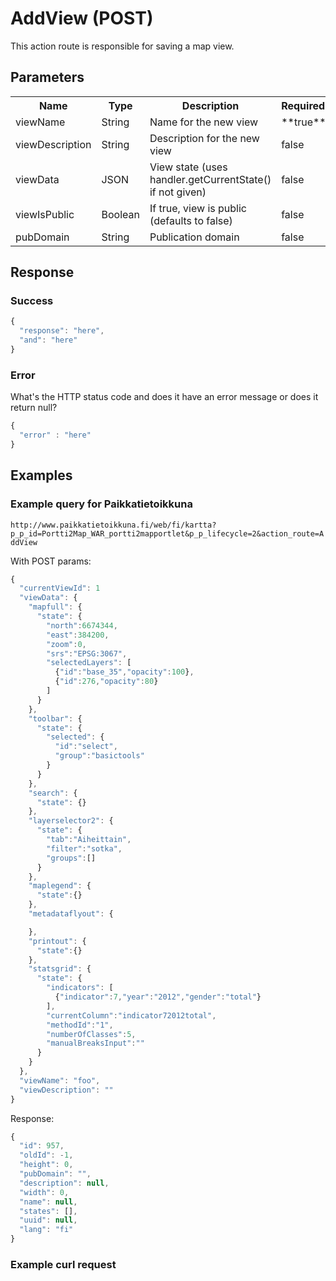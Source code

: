# AddView (POST)
This action route is responsible for saving a map view.

## Parameters
<table>
  <tr>
    <th>Name</th>
    <th>Type</th>
    <th>Description</th>
    <th>Required?</th>
  </tr>
  <tr>
    <td>viewName</td>
    <td>String</td>
    <td>Name for the new view</td>
    <td>**true**</td>
  </tr>
  <tr>
    <td>viewDescription</td>
    <td>String</td>
    <td>Description for the new view</td>
    <td>false</td>
  </tr>
  <tr>
    <td>viewData</td>
    <td>JSON</td>
    <td>View state (uses handler.getCurrentState() if not given)</td>
    <td>false</td>
  </tr>
  <tr>
    <td>viewIsPublic</td>
    <td>Boolean</td>
    <td>If true, view is public (defaults to false)</td>
    <td>false</td>
  </tr>
  <tr>
    <td>pubDomain</td>
    <td>String</td>
    <td>Publication domain</td>
    <td>false</td>
  </tr>
</table>

## Response

### Success
```javascript
{
  "response": "here",
  "and": "here"
}
```

### Error
What's the HTTP status code and does it have an error message or does it return null?

```javascript
{
  "error" : "here"
}
```

## Examples

### Example query for Paikkatietoikkuna
`http://www.paikkatietoikkuna.fi/web/fi/kartta?p_p_id=Portti2Map_WAR_portti2mapportlet&p_p_lifecycle=2&action_route=AddView`

With POST params:
```javascript
{
  "currentViewId": 1
  "viewData": {
    "mapfull": {
      "state": {
        "north":6674344,
        "east":384200,
        "zoom":0,
        "srs":"EPSG:3067",
        "selectedLayers": [
          {"id":"base_35","opacity":100},
          {"id":276,"opacity":80}
        ]
      }
    },
    "toolbar": {
      "state": {
        "selected": {
          "id":"select",
          "group":"basictools"
        }
      }
    },
    "search": {
      "state": {}
    },
    "layerselector2": {
      "state": {
        "tab":"Aiheittain",
        "filter":"sotka",
        "groups":[]
      }
    },
    "maplegend": {
      "state":{}
    },
    "metadataflyout": {

    },
    "printout": {
      "state":{}
    },
    "statsgrid": {
      "state": {
        "indicators": [
          {"indicator":7,"year":"2012","gender":"total"}
        ],
        "currentColumn":"indicator72012total",
        "methodId":"1",
        "numberOfClasses":5,
        "manualBreaksInput":""
      }
    }
  },
  "viewName": "foo",
  "viewDescription": ""
}
```

Response:
```javascript
{
  "id": 957,
  "oldId": -1,
  "height": 0,
  "pubDomain": "",
  "description": null,
  "width": 0,
  "name": null,
  "states": [],
  "uuid": null,
  "lang": "fi"
}
```

### Example curl request